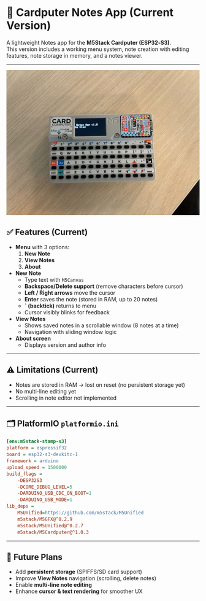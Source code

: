 # 📝 Cardputer Notes App (Current Version)

A lightweight Notes app for the **M5Stack Cardputer (ESP32‑S3)**.  
This version includes a working menu system, note creation with editing features, note storage in memory, and a notes viewer.

---
![Cardputer](photos/notes.jpeg)

## ✅ Features (Current)
- **Menu** with 3 options:  
  1. **New Note**  
  2. **View Notes**  
  3. **About**
- **New Note**
  - Type text with `M5Canvas`
  - **Backspace/Delete support** (remove characters before cursor)
  - **Left / Right arrows** move the cursor
  - **Enter** saves the note (stored in RAM, up to 20 notes)
  - **` (backtick)** returns to menu
  - Cursor visibly blinks for feedback
- **View Notes**
  - Shows saved notes in a scrollable window (8 notes at a time)
  - Navigation with sliding window logic
- **About screen**
  - Displays version and author info

---

## ⚠️ Limitations (Current)
- Notes are stored in RAM → lost on reset (no persistent storage yet)
- No multi-line editing yet
- Scrolling in note editor not implemented

---

## 🗂️ PlatformIO `platformio.ini`
```ini
[env:m5stack-stamp-s3]
platform = espressif32
board = esp32-s3-devkitc-1
framework = arduino
upload_speed = 1500000
build_flags = 
    -DESP32S3
    -DCORE_DEBUG_LEVEL=5
    -DARDUINO_USB_CDC_ON_BOOT=1
    -DARDUINO_USB_MODE=1
lib_deps = 
    M5Unified=https://github.com/m5stack/M5Unified
    m5stack/M5GFX@^0.2.9
    m5stack/M5Unified@^0.2.7
    m5stack/M5Cardputer@^1.0.3
```

---

## 🚀 Future Plans
- Add **persistent storage** (SPIFFS/SD card support)
- Improve **View Notes** navigation (scrolling, delete notes)
- Enable **multi-line note editing**
- Enhance **cursor & text rendering** for smoother UX


